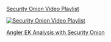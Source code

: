 [Security Onion Video Playlist](https://www.youtube.com/watch?v=dyLbgrdagaA&list=PLMN5wm-C5YjyieO63g8LbaiWTSJRj0DBe)

[![Security Onion Video Playlist](http://img.youtube.com/vi/dyLbgrdagaA/0.jpg)](https://www.youtube.com/watch?v=dyLbgrdagaA&list=PLMN5wm-C5YjyieO63g8LbaiWTSJRj0DBe)

[Angler EK Analysis with Security Onion](https://youtu.be/1qUF3Bv7dIQ)
